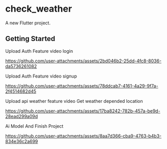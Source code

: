 # check_weather

A new Flutter project.

## Getting Started

Upload Auth Feature video login

https://github.com/user-attachments/assets/2bd046b2-25dd-4fc8-8036-da5736261082

 Upload Auth Feature video signup

 https://github.com/user-attachments/assets/78ddcab7-4161-4a29-9f7a-2f4514682d45

Upload api weather feature  video
Get weather depended location

https://github.com/user-attachments/assets/17ba8242-782b-457a-be9d-28ead299a09d

Ai Model And Finish Project

https://github.com/user-attachments/assets/8aa7d366-cba9-4763-b4b3-834e36c2a699
